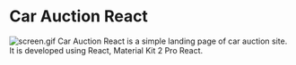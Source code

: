 # Car Auction React

![screen.gif](./docs/screen.gif)
Car Auction React is a simple landing page of car auction site.
It is developed using React, Material Kit 2 Pro React.